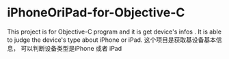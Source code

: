 # iPhoneOriPad-for-Objective-C
This project is for Objective-C program and it is get device's infos . It is able to judge the device's type about iPhone or iPad.   这个项目是获取基设备基本信息， 可以判断设备类型是iPhone 或者 iPad
